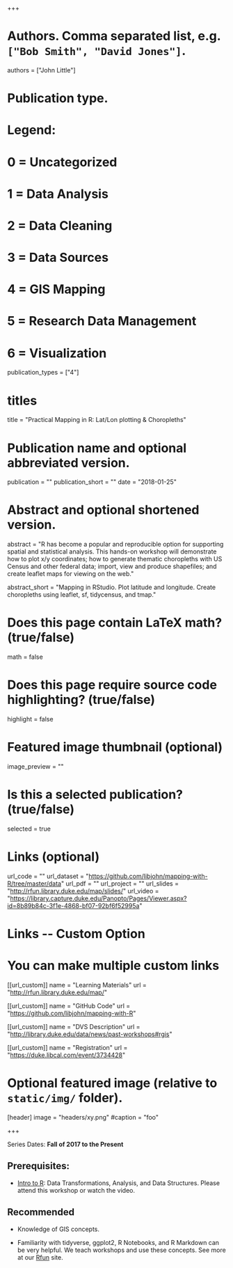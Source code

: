 +++

# Authors. Comma separated list, e.g. `["Bob Smith", "David Jones"]`.
authors = ["John Little"]

# Publication type.
# Legend:
# 0 = Uncategorized
# 1 =	Data Analysis
# 2 = Data Cleaning
# 3 = Data Sources
# 4 = GIS Mapping
# 5 = Research Data Management
# 6 = Visualization
publication_types = ["4"]

# titles
title = "Practical Mapping in R: Lat/Lon plotting & Choropleths"

# Publication name and optional abbreviated version.
publication = ""
publication_short = ""
date = "2018-01-25"

# Abstract and optional shortened version.
abstract = "R has become a popular and reproducible option for supporting spatial and statistical analysis.  This hands-on workshop will demonstrate how to plot x/y coordinates; how to generate thematic choropleths with US Census and other federal data; import, view and produce shapefiles; and create leaflet maps for viewing on the web."

abstract_short = "Mapping in RStudio.  Plot latitude and longitude.  Create choropleths using leaflet, sf, tidycensus, and tmap."

# Does this page contain LaTeX math? (true/false)
math = false

# Does this page require source code highlighting? (true/false)
highlight = false

# Featured image thumbnail (optional)
image_preview = ""

# Is this a selected publication? (true/false)
selected = true

# Links (optional)
url_code = ""
url_dataset = "https://github.com/libjohn/mapping-with-R/tree/master/data"
url_pdf = ""
url_project = ""
url_slides = "http://rfun.library.duke.edu/map/slides/"
url_video = "https://library.capture.duke.edu/Panopto/Pages/Viewer.aspx?id=8b89b84c-3f1e-4868-bf07-92bf6f52995a"

# Links -- Custom Option
# You can make multiple custom links
[[url_custom]]
name = "Learning Materials"
url = "http://rfun.library.duke.edu/map/"


[[url_custom]]
name = "GitHub Code"
url = "https://github.com/libjohn/mapping-with-R"

[[url_custom]]
name = "DVS Description"
url = "http://library.duke.edu/data/news/past-workshops#rgis"

[[url_custom]]
name = "Registration"
url = "https://duke.libcal.com/event/3734428"

# Optional featured image (relative to `static/img/` folder).
[header]
image = "headers/xy.png"
#caption = "foo"

+++

Series Dates:
**Fall of 2017 to the Present**

## Prerequisites: 

- [Intro to R](/publication/intro2r/): Data Transformations, Analysis, and Data Structures.  Please attend this workshop or watch the video. 


## Recommended
- Knowledge of GIS concepts.

- Familiarity with tidyverse, ggplot2, R Notebooks, and R Markdown can be very helpful.  We teach workshops and use these concepts.  See more at our [Rfun](http://rfun.library.duke.edu/) site.
